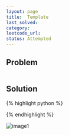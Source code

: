 ```yaml
---
layout: page
title:  Template
last_solved: 
category: 
leetcode_url: 
status: Attempted
---
```


Problem
-------

```a


```

Solution
----------

{% highlight python %}

{% endhighlight %}


![image1]()